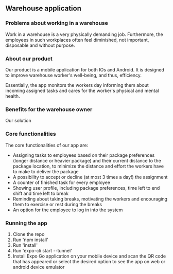 ## Warehouse application



### Problems about working in a warehouse

Work in a warehouse is a very physically demanding job. Furthermore, the employees in such 
workplaces often feel diminished, not important, disposable and without purpose. 



### About our product

Our product is a mobile application for both IOs and Android. 
It is designed to improve warehouse worker's well-being, and thus, efficiency.

Essentially, the app monitors the workers day informing them about incoming assigned tasks
and cares for the worker's physical and mental health.



### Benefits for the warehouse owner

Our solution



### Core functionalities

The core functionalities of our app are:

- Assigning tasks to employees based on their package preferences (longer distance or heavier package) and their current distance to the package location, to minimize the distance and effort the workers have to make to deliver the package
- A possibility to accept or decline (at most 3 times a day!) the assignment
- A counter of finished task for every employee
- Showing user profile, including package preferences, time left to end shift and time left to break
- Reminding about taking breaks, motivating the workers and encouraging them to exercise or rest during the breaks
- An option for the employee to log in into the system

### Running the app

1. Clone the repo
2. Run 'npm install'
3. Run 'install'
4. Run 'expo-cli start --tunnel'
5. Install Expo Go application on your mobile device and scan the QR code that has appeared or select the desired option to see the app on web or android device emulator